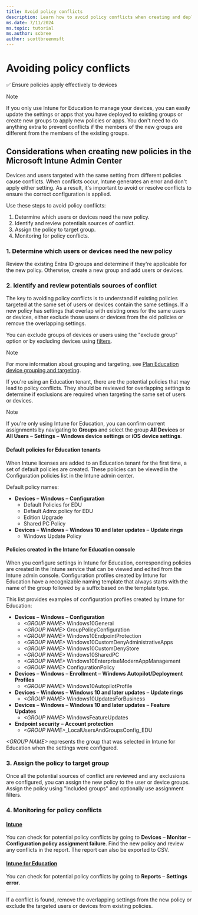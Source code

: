 ```yaml
---
title: Avoid policy conflicts
description: Learn how to avoid policy conflicts when creating and deploying new policies.
ms.date: 7/11/2024
ms.topic: tutorial
ms.author: scbree
author: scottbreenmsft
---
```


# Avoiding policy conflicts

✅ Ensure policies apply effectively to devices

> [!NOTE]
> If you only use Intune for Education to manage your devices, you can easily update the settings or apps that you have deployed to existing groups or create new groups to apply new policies or apps. You don't need to do anything extra to prevent conflicts if the members of the new groups are different from the members of the existing groups.

## Considerations when creating new policies in the Microsoft Intune Admin Center

Devices and users targeted with the same setting from different policies cause conflicts. When conflicts occur, Intune generates an error and don't apply either setting. As a result, it's important to avoid or resolve conflicts to ensure the correct configuration is applied.

Use these steps to avoid policy conflicts:

1. Determine which users or devices need the new policy.
1. Identify and review potentials sources of conflict.
1. Assign the policy to target group.
1. Monitoring for policy conflicts.

### 1. Determine which users or devices need the new policy

Review the existing Entra ID groups and determine if they're applicable for the new policy. Otherwise, create a new group and add users or devices.

### 2. Identify and review potentials sources of conflict

The key to avoiding policy conflicts is to understand if existing policies targeted at the same set of users or devices contain the same settings. If a new policy has settings that overlap with existing ones for the same users or devices, either exclude those users or devices from the old policies or remove the overlapping settings.

You can exclude groups of devices or users using the "exclude group" option or by excluding devices using [filters](/mem/intune/fundamentals/filters).

> [!NOTE]
> For more information about grouping and targeting, see [Plan Education device grouping and targeting](plan-grouping.md).

If you're using an Education tenant, there are the potential policies that may lead to policy conflicts. They should be reviewed for overlapping settings to determine if exclusions are required when targeting the same set of users or devices.

> [!NOTE]
> If you're only using Intune for Education, you can confirm current assignments by navigating to **Groups** and select the group **All Devices** or **All Users** – **Settings** – **Windows device settings** or **iOS device settings**.

#### Default policies for Education tenants

When Intune licenses are added to an Education tenant for the first time, a set of default policies are created. These policies can be viewed in the Configuration policies list in the Intune admin center.

Default policy names:

- **Devices** – **Windows** – **Configuration**
  - Default Policies for EDU
  - Default Admx policy for EDU
  - Edition Upgrade
  - Shared PC Policy
- **Devices** – **Windows** – **Windows 10 and later updates** – **Update rings**
  - Windows Update Policy

#### Policies created in the Intune for Education console

When you configure settings in Intune for Education, corresponding policies are created in the Intune service that can be viewed and edited from the Intune admin console. Configuration profiles created by Intune for Education have a recognizable naming template that always starts with the name of the group followed by a suffix based on the template type.

This list provides examples of configuration profiles created by Intune for Education:

- **Devices** – **Windows** – **Configuration**
  - *\<GROUP NAME>* Windows10General
  - *\<GROUP NAME>* GroupPolicyConfiguration
  - *\<GROUP NAME>* Windows10EndpointProtection
  - *\<GROUP NAME>* Windows10CustomDenyAdministrativeApps
  - *\<GROUP NAME>* Windows10CustomDenyStore
  - *\<GROUP NAME>* Windows10SharedPC
  - *\<GROUP NAME>* Windows10EnterpriseModernAppManagement
  - *\<GROUP NAME>* ConfigurationPolicy
- **Devices** – **Windows** – **Enrollment** – **Windows Autopilot/Deployment Profiles**
  - *\<GROUP NAME>* Windows10AutopilotProfile
- **Devices** – **Windows** – **Windows 10 and later updates** – **Update rings**
  - *\<GROUP NAME>* Windows10UpdatesForBusiness
- **Devices** – **Windows** – **Windows 10 and later updates** – **Feature Updates**
  - *\<GROUP NAME>* WindowsFeatureUpdates
- **Endpoint security** – **Account protection**
  - *\<GROUP NAME>*_LocalUsersAndGroupsConfig_EDU

*\<GROUP NAME>* represents the group that was selected in Intune for Education when the settings were configured.

### 3. Assign the policy to target group

Once all the potential sources of conflict are reviewed and any exclusions are configured, you can assign the new policy to the user or device groups. Assign the policy using "Included groups" and optionally use assignment filters.

### 4. Monitoring for policy conflicts

#### [Intune](#tab/intune)

You can check for potential policy conflicts by going to **Devices** – **Monitor** – **Configuration policy assignment failure**. Find the new policy and review any conflicts in the report. The report can also be exported to CSV.

#### [Intune for Education](#tab/intune-for-education)

You can check for potential policy conflicts by going to **Reports** – **Settings error**.

---

If a conflict is found, remove the overlapping settings from the new policy or exclude the targeted users or devices from existing policies.
